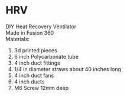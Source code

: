 # HRV
DIY Heat Recovery Ventilator <br />
Made in Fusion 360 <br />
Materials:
1. 3d printed pieces
2. 6 inch Polycarbonate tube
3. 4 inch duct fittings
4. 1/4 in diameter straws about 40 inches long
5. 4 inch duct fans
6. 4 inch ducts
7. M6 Screw 12mm deep 
